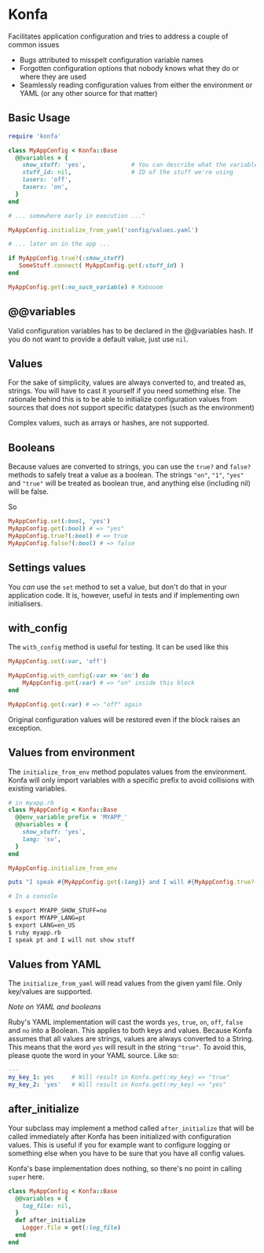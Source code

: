 Konfa
=====

Facilitates application configuration and tries to address a couple of common issues

 * Bugs attributed to misspelt configuration variable names
 * Forgotten configuration options that nobody knows what they do or where they are used
 * Seamlessly reading configuration values from either the environment or YAML (or any other source for that matter)

Basic Usage
-----------

```ruby
require 'konfa'

class MyAppConfig < Konfa::Base
  @@variables = {
    show_stuff: 'yes',             # You can describe what the variable's for here 
    stuff_id: nil,                 # ID of the stuff we're using
    lasers: 'off',
    tasers: 'on',
  }
end

# ... somewhere early in execution ..."

MyAppConfig.initialize_from_yaml('config/values.yaml')

# ... later on in the app ...

if MyAppConfig.true?(:show_stuff)
   SomeStuff.connect( MyAppConfig.get(:stuff_id) )
end

MyAppConfig.get(:no_such_variable) # Kabooom

```

@@variables
-----------

Valid configuration variables has to be declared in the @@variables hash. If you do not want to provide a default value, just use ```nil```.

Values
------
For the sake of simplicity, values are always converted to, and treated as, strings. You will have to cast it yourself if you need something else. The rationale behind this is to be able to initialize configuration values from sources that does not support specific datatypes (such as the environment)

Complex values, such as arrays or hashes, are not supported.

Booleans
--------
Because values are converted to strings, you can use the ```true?``` and ```false?``` methods to safely treat a value as a boolean. The strings ```"on"```, ```"1"```, ```"yes"``` and ```"true"``` will be treated as boolean true, and anything else (including nil) will be false.

So
```ruby
MyAppConfig.set(:bool, 'yes')
MyAppConfig.get(:bool) # => "yes"
MyAppConfig.true?(:bool) # => true
MyAppConfig.false?(:bool) # => false
```

Settings values
---------------
You *can* use the ```set``` method to set a value, but don't do that in your application code. It is, however, useful in tests and if implementing own initialisers.

with_config
-----------
The ```with_config``` method is useful for testing. It can be used like this

```ruby
MyAppConfig.set(:var, 'off')

MyAppConfig.with_config(:var => 'on') do
    MyAppConfig.get(:var) # => "on" inside this block
end

MyAppConfig.get(:var) # => "off" again
```

Original configuration values will be restored even if the block raises an exception. 

Values from environment
-----------------------
The ```initialize_from_env``` method populates values from the environment. Konfa will only import variables with a specific prefix to avoid collisions with existing variables.

```ruby
# in myapp.rb
class MyAppConfig < Konfa::Base
  @@env_variable_prefix = 'MYAPP_'
  @@variables = {
    show_stuff: 'yes',
    lang: 'sv',
  }
end

MyAppConfig.initialize_from_env

puts "I speak #{MyAppConfig.get(:lang)} and I will #{MyAppConfig.true?(:show_stuff) ? "" : "not"} show stuff"
```

```bash
# In a console

$ export MYAPP_SHOW_STUFF=no
$ export MYAPP_LANG=pt
$ export LANG=en_US
$ ruby myapp.rb
I speak pt and I will not show stuff

```

Values from YAML
----------------
The ```initialize_from_yaml``` will read values from the given yaml file. Only key/values are supported.

*Note on YAML and booleans*

Ruby's YAML implementation will cast the words ```yes```, ```true```, ```on```, ```off```, ```false``` and ```no```
into a Boolean. This applies to both keys and values. Because Konfa assumes that all values are strings, values are 
always converted to a String. This means that the word ```yes``` will result in the string ```"true"```.
To avoid this, please quote the word in your YAML source. Like so:

```YAML
---
my_key_1: yes     # Will result in Konfa.get(:my_key) => "true"
my_key_2: 'yes'   # Will result in Konfa.get(:my_key) => "yes"
```

after_initialize
----------------
Your subclass may implement a method called ```after_initialize``` that will be called immediately after Konfa has 
been initialized with configuration values. This is useful if you for example want to configure logging or something 
else when you have to be sure that you have all config values.

Konfa's base implementation does nothing, so there's no point in calling ```super``` here.

```ruby
class MyAppConfig < Konfa::Base
  @@variables = {
    log_file: nil,
  }
  def after_initialize
    Logger.file = get(:log_file)
  end
end
```
